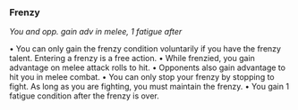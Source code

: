 ### Frenzy

_You and opp. gain adv in melee, 1 fatigue after_

•        You can only gain the frenzy condition voluntarily if you have the frenzy talent. Entering a frenzy is a free action.
•        While frenzied, you gain advantage on melee attack rolls to hit.
•        Opponents also gain advantage to hit you in melee combat.
•        You can only stop your frenzy by stopping to fight. As long as you are fighting, you must maintain the frenzy.
•        You gain 1 fatigue condition after the frenzy is over.
